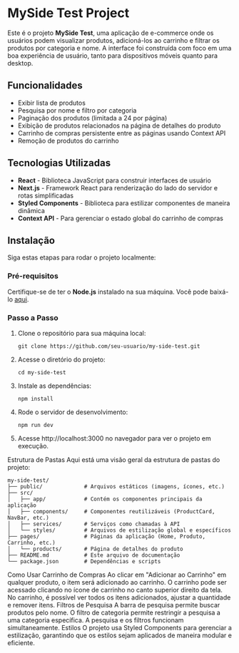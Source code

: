# MySide Test Project

Este é o projeto **MySide Test**, uma aplicação de e-commerce onde os usuários podem visualizar produtos, adicioná-los ao carrinho e filtrar os produtos por categoria e nome. A interface foi construída com foco em uma boa experiência de usuário, tanto para dispositivos móveis quanto para desktop.

## Funcionalidades

- Exibir lista de produtos
- Pesquisa por nome e filtro por categoria
- Paginação dos produtos (limitada a 24 por página)
- Exibição de produtos relacionados na página de detalhes do produto
- Carrinho de compras persistente entre as páginas usando Context API
- Remoção de produtos do carrinho

## Tecnologias Utilizadas

- **React** - Biblioteca JavaScript para construir interfaces de usuário
- **Next.js** - Framework React para renderização do lado do servidor e rotas simplificadas
- **Styled Components** - Biblioteca para estilizar componentes de maneira dinâmica
- **Context API** - Para gerenciar o estado global do carrinho de compras

## Instalação

Siga estas etapas para rodar o projeto localmente:

### Pré-requisitos

Certifique-se de ter o **Node.js** instalado na sua máquina. Você pode baixá-lo [aqui](https://nodejs.org/).

### Passo a Passo

1. Clone o repositório para sua máquina local:
    ```
    git clone https://github.com/seu-usuario/my-side-test.git
    ```
2. Acesse o diretório do projeto:
    ```
    cd my-side-test
    ```
3. Instale as dependências:
    ```
    npm install
    ```
4. Rode o servidor de desenvolvimento:
    ```
    npm run dev
    ```
5. Acesse http://localhost:3000 no navegador para ver o projeto em execução.

Estrutura de Pastas
Aqui está uma visão geral da estrutura de pastas do projeto:

```
my-side-test/
├── public/             # Arquivos estáticos (imagens, ícones, etc.)
├── src/
│   ├── app/            # Contém os componentes principais da aplicação
│   ├── components/     # Componentes reutilizáveis (ProductCard, NavBar, etc.)
│   ├── services/       # Serviços como chamadas à API
│   └── styles/         # Arquivos de estilização global e específicos
├── pages/              # Páginas da aplicação (Home, Produto, Carrinho, etc.)
│   └── products/       # Página de detalhes do produto
├── README.md           # Este arquivo de documentação
└── package.json        # Dependências e scripts
```

Como Usar
Carrinho de Compras
Ao clicar em "Adicionar ao Carrinho" em qualquer produto, o item será adicionado ao carrinho.
O carrinho pode ser acessado clicando no ícone de carrinho no canto superior direito da tela.
No carrinho, é possível ver todos os itens adicionados, ajustar a quantidade e remover itens.
Filtros de Pesquisa
A barra de pesquisa permite buscar produtos pelo nome.
O filtro de categoria permite restringir a pesquisa a uma categoria específica.
A pesquisa e os filtros funcionam simultaneamente.
Estilos
O projeto usa Styled Components para gerenciar a estilização, garantindo que os estilos sejam aplicados de maneira modular e eficiente.
